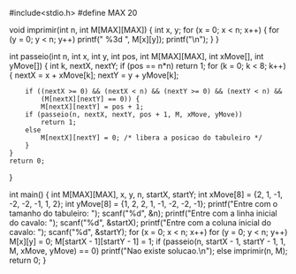 
#include<stdio.h>
#define MAX 20

void imprimir(int n, int M[MAX][MAX])
{
    int x, y;
    for (x = 0; x < n; x++) {
        for (y = 0; y < n; y++)
            printf(" %3d ", M[x][y]);
        printf("\n");
    }
}

int passeio(int n, int x, int y, int pos, int M[MAX][MAX], int xMove[], int yMove[])
{
    int k, nextX, nextY;
    if (pos == n*n) return 1;
    for (k = 0; k < 8; k++) {
        nextX = x + xMove[k];
        nextY = y + yMove[k];

        if ((nextX >= 0) && (nextX < n) && (nextY >= 0) && (nextY < n) &&
            (M[nextX][nextY] == 0)) {
            M[nextX][nextY] = pos + 1;
        if (passeio(n, nextX, nextY, pos + 1, M, xMove, yMove))
            return 1;
        else
            M[nextX][nextY] = 0; /* libera a posicao do tabuleiro */
        }
    }
    return 0;
}

int main()
{
    int M[MAX][MAX], x, y, n, startX, startY;
    int xMove[8] = {2, 1, -1, -2, -2, -1,  1,  2};
    int yMove[8] = {1, 2,  2,  1, -1, -2, -2, -1};
    printf("Entre com o tamanho do tabuleiro: ");
    scanf("%d", &n);
    printf("Entre com a linha inicial do cavalo: ");
    scanf("%d", &startX);
    printf("Entre com a coluna inicial do cavalo: ");
    scanf("%d", &startY);
    for (x = 0; x < n; x++)
        for (y = 0; y < n; y++)
            M[x][y] = 0;
        M[startX - 1][startY - 1] = 1;
        if (passeio(n, startX - 1, startY - 1, 1, M, xMove, yMove) == 0)
            printf("Nao existe solucao.\n");
        else
            imprimir(n, M);
        return 0;
}
